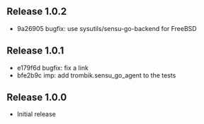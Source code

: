 ## Release 1.0.2

* 9a26905 bugfix: use sysutils/sensu-go-backend for FreeBSD

## Release 1.0.1

* e179f6d bugfix: fix a link
* bfe2b9c imp: add trombik.sensu_go_agent to the tests

## Release 1.0.0

* Initial release
